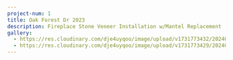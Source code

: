```yaml
---
project-num: 1
title: Oak Forest Dr 2023
description: Fireplace Stone Veneer Installation w/Mantel Replacement
gallery:
  - https://res.cloudinary.com/dje4uyqoo/image/upload/v1731773432/20240619_143523_w1yxrk.jpg
  - https://res.cloudinary.com/dje4uyqoo/image/upload/v1731773429/20240619_143512_bj1zxm.jpg
---
```

